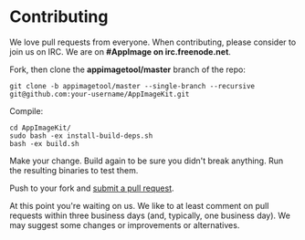 # Contributing

We love pull requests from everyone. 
When contributing, please consider to join us on IRC. We are on __#AppImage on irc.freenode.net__.

Fork, then clone the __appimagetool/master__ branch of the repo:

    git clone -b appimagetool/master --single-branch --recursive git@github.com:your-username/AppImageKit.git

Compile:

```
cd AppImageKit/
sudo bash -ex install-build-deps.sh
bash -ex build.sh
```

Make your change. Build again to be sure you didn't break anything. Run the resulting binaries to test them.

Push to your fork and [submit a pull request][pr].

[pr]: https://github.com/AppImage/AppImageKit/compare/appimagetool/master

At this point you're waiting on us. We like to at least comment on pull requests
within three business days (and, typically, one business day). We may suggest
some changes or improvements or alternatives.
